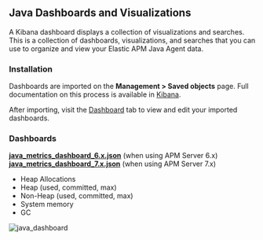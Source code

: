## Java Dashboards and Visualizations

A Kibana dashboard displays a collection of visualizations and searches.
This is a collection of dashboards, visualizations, and searches that you can use to organize and view your Elastic APM Java Agent data.

### Installation

Dashboards are imported on the **Management > Saved objects** page. Full documentation on this process is available in [Kibana](https://www.elastic.co/guide/en/kibana/current/managing-saved-objects.html).

After importing, visit the [Dashboard](https://www.elastic.co/guide/en/kibana/current/dashboard.html) tab to view and edit your imported dashboards.

### Dashboards

[**java_metrics_dashboard_6.x.json**](java_metrics_dashboard_6.x.json) (when using APM Server 6.x)
[**java_metrics_dashboard_7.x.json**](java_metrics_dashboard_7.x.json) (when using APM Server 7.x)

* Heap Allocations
* Heap (used, committed, max)
* Non-Heap (used, committed, max)
* System memory
* GC

![java_dashboard](https://user-images.githubusercontent.com/2163464/52721458-00731a80-2faa-11e9-824c-89224b01f895.png)
